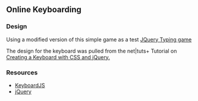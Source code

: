 ## Online Keyboarding ##

### Design ###

Using a modified version of this simple game as a test [JQuery Typing game](http://superdit.com/2011/03/04/jquery-typing-game/)

The design for the keyboard was pulled from the net|tuts+ Tutorial on [Creating a Keyboard with CSS and jQuery.](http://net.tutsplus.com/tutorials/javascript-ajax/creating-a-keyboard-with-css-and-jquery/)

### Resources ###

* [KeyboardJS](http://robertwhurst.github.com/KeyboardJS/)
* [jQuery](http://jquery.com)

